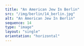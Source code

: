 ```yaml
---
title: "An American Jew In Berlin"
src: "/img/berlin/14_berlin.jpg"
alt: "An American Jew In Berlin"
sequence: 14
type: "image"
layout: "single"
orientation: "horizontal"
---
```

